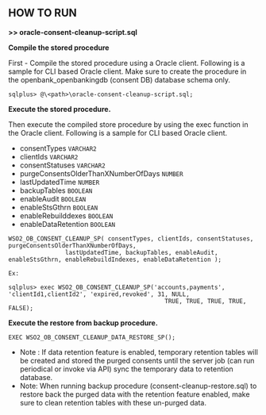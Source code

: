 ## **HOW TO RUN**

**>> oracle-consent-cleanup-script.sql**


**Compile the stored procedure**

First - Compile the stored procedure using a Oracle client. Following is a sample for CLI based Oracle client.
Make sure to create the procedure in the openbank_openbankingdb (consent DB) database schema only.

```
sqlplus> @\<path>\oracle-consent-cleanup-script.sql;
```

**Execute the stored procedure.**

Then execute the compiled store procedure by using the exec function in the Oracle client. Following is a sample for CLI based Oracle client.

- consentTypes  `VARCHAR2`
- clientIds  `VARCHAR2`
- consentStatuses  `VARCHAR2`
- purgeConsentsOlderThanXNumberOfDays  `NUMBER`
- lastUpdatedTime  `NUMBER`
- backupTables  `BOOLEAN`
- enableAudit  `BOOLEAN`
- enableStsGthrn  `BOOLEAN`
- enableRebuilddexes  `BOOLEAN`
- enableDataRetention `BOOLEAN`

```
WSO2_OB_CONSENT_CLEANUP_SP( consentTypes, clientIds, consentStatuses, purgeConsentsOlderThanXNumberOfDays,
                lastUpdatedTime, backupTables, enableAudit, enableStsGthrn, enableRebuildIndexes, enableDataRetention );
```

```
Ex: 

sqlplus> exec WSO2_OB_CONSENT_CLEANUP_SP('accounts,payments', 'clientId1,clientId2', 'expired,revoked', 31, NULL, 
                                            TRUE, TRUE, TRUE, TRUE, FALSE);                
```

**Execute the restore from backup procedure.**

```
EXEC WSO2_OB_CONSENT_CLEANUP_DATA_RESTORE_SP();
```

- Note : If data retention feature is enabled, temporary retention tables will be created and stored the purged consents
  until the server job (can run periodical or invoke via API) sync the temporary data to retention database.
- Note: When running backup procedure (consent-cleanup-restore.sql) to restore back the purged data with the retention feature enabled, make sure to clean retention tables with these un-purged data.  
